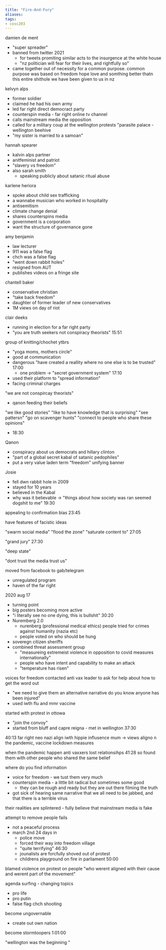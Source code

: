 ```yaml
---
title: "Fire-And-Fury"
aliases: 
tags: 
- cosc203
---
```



damien de ment
- "super spreader"
- banned from twitter 2021
	- for tweets promiting similar acts to the insurgence at the white house
	- "nz politician will fear for their lives, and rightfully so"
- came together out of necessity for a common purpose. common purpose was based on freedom hope love and somthing better thatn this entire shithole we have been given to us in nz

kelvyn alps
- former soldier
- claimed he had his own army
- led far right direct democract party
- counterspin media - far right online tv channel
- calls mainstream media the opposition
- called for a military coup at the wellington protests "parasite palace - wellington beehive
- "my sister is married to a samoan"

hannah spearer
- kalvin alps partner
- anitfeminist and patriot
- "slavery vs freedom"
- also sarah smith
	- speaking publicly about satanic ritual abuse

karlene heriora
- spoke about child sex trafficking
- a wannabe musician who worked in hospitality
- antisemitism
- climate change denial
- shares counterspins media
- government is a corporation
- want the structure of governance gone

amy benjamin
- law lecturer
- 911 was a false flag
- chch was a false flag
- "went down rabbit holes"
- resigned from AUT
- publishes videos on a fringe site

chantell baker
- conservative christian
- "take back freedom"
- daughter of former leader of new conservatives
- 1M views on day of riot

clair deeks
- running in election for a far right party
- "you are truth seekers not conspiracy theorists" 15:51

group of knitting/chochet ytbrs
- "yoga moms, mothers circle"
- good at communication
- dangerous "have created a reallity where no one else is to be trusted" 17:00
	- one problem -> "secret government system" 17:10
- used their platform to "spread information"
- facing criminal charges



"we are not conspircay theorists"
- qanon feeding their beliefs

"we like good stories"
"like to have knowledge that is surprising"
"see pattersn"
"go on scavenger hunts"
"connect to people who share these opinions"
- 18:30

Qanon
- conspiracy about us democrats and hillary clinton
- "part of a global secret kabal of satanic pedophiles"
- put a very value laden term "freedom" unifying banner


Josie
- fell dwn rabbit hole in 2009
- stayed for 10 years
- believed in the Kabal
- why was it believable -> "things about how society was ran seemed dogshit to me" 19:30


appealing to confirmation bias 23:45

have features of facistic ideas

"swarm social media" "flood the zone" "saturate content to" 27:05

"grand jury" 27:30

"deep state"


"dont trust the media trust us"

moved from facebook to gab/telegram 
- unregulated program 
- haven of the far right

2020 aug 17
- turning point
- big posters becoming more active
-  "i literally see no one dying, this is bullshit" 30:20
- Nuremberg 2.0 
	- nurenberg (professional medical ethics) people tried for crimes against humanity (nazia etc)
	- people voted on who should be hung
- soveregn citizen sheriffs
- combined threat assessment group
	- "measureing extremeist violence in opposition to covid measures internationally"
	- people who have intent and capability to make an attack
	- "temperature has risen"

voices for freedom contacted anti vax leader to ask for help about how to get the word out
- "we need to give them an alternative narrative do you know anyone has been injured"
- used iwth flu and mmr vaccine


started with protest in ottowa
- "join the convoy"
- started from bluff and capre reigna - met in wellington 37:30


40:13 far right neo nazi align iwth hippie influsence mum -> views aligno n the pandemic, vaccine lockdown measures

when the pandemic happen anti vaxxers lost relationsihps 41:28 so found them with other people who shared the same belief

where do you find information
- voice for freedom - we tust them very much
- counterspin media - a little bit radical but sometimes some good
	- they can be rough and ready but they are out there filming the truth
- got sick of hearing same narrative that we all need to be jabbed, and that there is a terrible virus

their realities are splintered - fully believe that mainstream media is fake

attempt to remove people fails
- not a peaceful process
- march 2nd 24 days in
	- police move
	- forced their way into freedom village
	- "quite terrifying" 46:30
	- jounalists are forcfully shoved out of protest
	- childrens playground on fire in parliament 50:00

blamed violence on protest on people "who werent aligned with their cause and werent part of the movement"


agenda surfing - changing topics
- pro life
- pro putin
- false flag chch shooting


become ungovernable
- create out own nation


become stormtoopers 1:01:00

"wellington was the beginning "